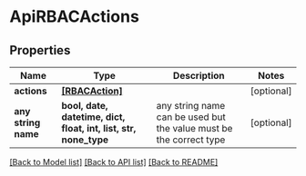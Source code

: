 # ApiRBACActions


## Properties
Name | Type | Description | Notes
------------ | ------------- | ------------- | -------------
**actions** | [**[RBACAction]**](RBACAction.md) |  | [optional] 
**any string name** | **bool, date, datetime, dict, float, int, list, str, none_type** | any string name can be used but the value must be the correct type | [optional]

[[Back to Model list]](../README.md#documentation-for-models) [[Back to API list]](../README.md#documentation-for-api-endpoints) [[Back to README]](../README.md)



